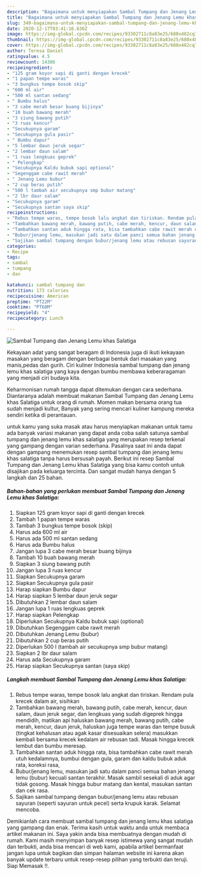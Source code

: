 ```yaml
---
description: "Bagaimana untuk menyiapakan Sambal Tumpang dan Jenang Lemu khas Salatiga Homemade"
title: "Bagaimana untuk menyiapakan Sambal Tumpang dan Jenang Lemu khas Salatiga Homemade"
slug: 349-bagaimana-untuk-menyiapakan-sambal-tumpang-dan-jenang-lemu-khas-salatiga-homemade
date: 2020-12-17T03:41:16.636Z
image: https://img-global.cpcdn.com/recipes/93302711c8a83e25/680x482cq70/sambal-tumpang-dan-jenang-lemu-khas-salatiga-foto-resep-utama.jpg
thumbnail: https://img-global.cpcdn.com/recipes/93302711c8a83e25/680x482cq70/sambal-tumpang-dan-jenang-lemu-khas-salatiga-foto-resep-utama.jpg
cover: https://img-global.cpcdn.com/recipes/93302711c8a83e25/680x482cq70/sambal-tumpang-dan-jenang-lemu-khas-salatiga-foto-resep-utama.jpg
author: Teresa Daniel
ratingvalue: 4.5
reviewcount: 14306
recipeingredient:
- "125 gram koyor sapi di ganti dengan krecek"
- "1 papan tempe waras"
- "3 bungkus tempe bosok skip"
- "600 ml air"
- "500 ml santan sedang"
- " Bumbu halus"
- "3 cabe merah besar buang bijinya"
- "10 buah bawang merah"
- "3 siung bawang putih"
- "3 ruas kencur"
- "Secukupnya garam"
- "Secukupnya gula pasir"
- " Bumbu dapur"
- "5 lembar daun jeruk segar"
- "2 lembar daun salam"
- "1 ruas lengkuas geprek"
- " Pelengkap"
- "Secukupnya Kaldu bubuk sapi optional"
- "Segenggam cabe rawit merah"
- " Jenang Lemu bubur"
- "2 cup beras putih"
- "500 l tambah air secukupnya smp bubur matang"
- "2 lbr daur salam"
- "Secukupnya garam"
- "Secukupnya santan saya skip"
recipeinstructions:
- "Rebus tempe waras, tempe bosok lalu angkat dan tiriskan. Rendam pula krecek dalam air, sisihkan"
- "Tambahkan bawang merah, bawang putih, cabe merah, kencur, daun salam, daun jeruk segar, dan lengkuas yang sudah digeprek hingga mendidih, matikan api haluskan bawang merah, bawang putih, cabe merah, kencur, daun jeruk, haluskan juga tempe waras dan tempe busuk (tingkat kehalusan atau agak kasar disesuaikan selera) masukkan kembali bersama krecek kedalam air rebusan tadi. Masak hingga krecek lembut dan bumbu meresap."
- "Tambahkan santan aduk hingga rata, bisa tambahkan cabe rawit merah utuh kedalamnya, bumbui dengan gula, garam dan kaldu bubuk aduk rata, koreksi rasa,"
- "Bubur/jenang lemu, masukan jadi satu dalam panci semua bahan jenang lemu (bubur) kecuali santan terakhir. Masak sambil sesekali di aduk agar tidak gosong. Masak hingga bubur matang dan kental, masukan santan dan cek rasa."
- "Sajikan sambal tumpang dengan bubur/jenang lemu atau rebusan sayuran (seperti sayuran untuk pecel) serta krupuk karak. Selamat mencoba."
categories:
- Recipe
tags:
- sambal
- tumpang
- dan

katakunci: sambal tumpang dan 
nutrition: 173 calories
recipecuisine: American
preptime: "PT22M"
cooktime: "PT60M"
recipeyield: "4"
recipecategory: Lunch

---
```



![Sambal Tumpang dan Jenang Lemu khas Salatiga](https://img-global.cpcdn.com/recipes/93302711c8a83e25/680x482cq70/sambal-tumpang-dan-jenang-lemu-khas-salatiga-foto-resep-utama.jpg)

Kekayaan adat yang sangat beragam di Indonesia juga di ikuti kekayaan masakan yang beragam dengan berbagai bentuk dari masakan yang manis,pedas dan gurih. Ciri kuliner Indonesia sambal tumpang dan jenang lemu khas salatiga yang kaya dengan bumbu membawa keberaragaman yang menjadi ciri budaya kita.




Keharmonisan rumah tangga dapat ditemukan dengan cara sederhana. Diantaranya adalah membuat makanan Sambal Tumpang dan Jenang Lemu khas Salatiga untuk orang di rumah. Momen makan bersama orang tua sudah menjadi kultur, Banyak yang sering mencari kuliner kampung mereka sendiri ketika di perantauan.

untuk kamu yang suka masak atau harus menyiapkan makanan untuk tamu ada banyak variasi makanan yang dapat anda coba salah satunya sambal tumpang dan jenang lemu khas salatiga yang merupakan resep terkenal yang gampang dengan varian sederhana. Pasalnya saat ini anda dapat dengan gampang menemukan resep sambal tumpang dan jenang lemu khas salatiga tanpa harus bersusah payah.
Berikut ini resep Sambal Tumpang dan Jenang Lemu khas Salatiga yang bisa kamu contoh untuk disajikan pada keluarga tercinta. Dan sangat mudah hanya dengan 5 langkah dan 25 bahan.


<!--inarticleads1-->

##### Bahan-bahan yang perlukan membuat Sambal Tumpang dan Jenang Lemu khas Salatiga:

1. Siapkan 125 gram koyor sapi di ganti dengan krecek
1. Tambah 1 papan tempe waras
1. Tambah 3 bungkus tempe bosok (skip)
1. Harus ada 600 ml air
1. Harus ada 500 ml santan sedang
1. Harus ada  Bumbu halus
1. Jangan lupa 3 cabe merah besar buang bijinya
1. Tambah 10 buah bawang merah
1. Siapkan 3 siung bawang putih
1. Jangan lupa 3 ruas kencur
1. Siapkan Secukupnya garam
1. Siapkan Secukupnya gula pasir
1. Harap siapkan  Bumbu dapur
1. Harap siapkan 5 lembar daun jeruk segar
1. Dibutuhkan 2 lembar daun salam
1. Jangan lupa 1 ruas lengkuas geprek
1. Harap siapkan  Pelengkap
1. Diperlukan Secukupnya Kaldu bubuk sapi (optional)
1. Dibutuhkan Segenggam cabe rawit merah
1. Dibutuhkan  Jenang Lemu (bubur)
1. Dibutuhkan 2 cup beras putih
1. Diperlukan 500 l (tambah air secukupnya smp bubur matang)
1. Siapkan 2 lbr daur salam
1. Harus ada Secukupnya garam
1. Harap siapkan Secukupnya santan (saya skip)




<!--inarticleads2-->

##### Langkah membuat  Sambal Tumpang dan Jenang Lemu khas Salatiga:

1. Rebus tempe waras, tempe bosok lalu angkat dan tiriskan. Rendam pula krecek dalam air, sisihkan
1. Tambahkan bawang merah, bawang putih, cabe merah, kencur, daun salam, daun jeruk segar, dan lengkuas yang sudah digeprek hingga mendidih, matikan api haluskan bawang merah, bawang putih, cabe merah, kencur, daun jeruk, haluskan juga tempe waras dan tempe busuk (tingkat kehalusan atau agak kasar disesuaikan selera) masukkan kembali bersama krecek kedalam air rebusan tadi. Masak hingga krecek lembut dan bumbu meresap.
1. Tambahkan santan aduk hingga rata, bisa tambahkan cabe rawit merah utuh kedalamnya, bumbui dengan gula, garam dan kaldu bubuk aduk rata, koreksi rasa,
1. Bubur/jenang lemu, masukan jadi satu dalam panci semua bahan jenang lemu (bubur) kecuali santan terakhir. Masak sambil sesekali di aduk agar tidak gosong. Masak hingga bubur matang dan kental, masukan santan dan cek rasa.
1. Sajikan sambal tumpang dengan bubur/jenang lemu atau rebusan sayuran (seperti sayuran untuk pecel) serta krupuk karak. Selamat mencoba.




Demikianlah cara membuat sambal tumpang dan jenang lemu khas salatiga yang gampang dan enak. Terima kasih untuk waktu anda untuk membaca artikel makanan ini. Saya yakin anda bisa membuatnya dengan mudah di rumah. Kami masih menyimpan banyak resep istimewa yang sangat mudah dan terbukti, anda bisa mencari di web kami, apabila artikel bermanfaat jangan lupa untuk bagikan dan simpan halaman website ini karena akan banyak update terbaru untuk resep-resep pilihan yang terbukti dan teruji. Siap Memasak !!. 
